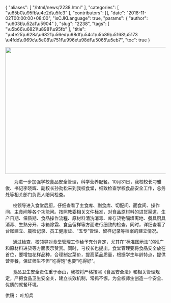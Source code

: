 {
    "aliases": [
        "/html/news/2238.html"
    ],
    "categories": [
        "\u65b0\u95fb\u4e2d\u5fc3"
    ],
    "contributors": [],
    "date": "2018-11-02T00:00:00+08:00",
    "isCJKLanguage": true,
    "params": {
        "author": "\u603b\u52a1\u5904"
    },
    "slug": "2238",
    "tags": [
        "\u5b66\u6821\u8981\u95fb"
    ],
    "title": "\u4e25\u628a\u6821\u56ed\u98df\u54c1\u5b89\u5168\u5173  \u4fdd\u969c\u5e08\u751f\u996e\u98df\u5065\u5eb7",
    "toc": true
}


<img
    src="https://cdn.tfls.online/mirror/full/7001dfadc8cabd6eeead18578c314f471a112f60.jpg"
    style="display:block;margin-left:auto;margin-right:auto;"
    decoding="async"
    fetchpriority="auto"
    loading="lazy"
    height="397"
    width="600"
/>







       为进一步加强学校食品安全管理，科学营养配餐。10月31日，我校校长刁雅俊、书记李晓辉、副校长孙劲松来到我校食堂，细致检查学校食品安全工作，总务处等相关部门负责人陪同检查。




      校领导进入食堂后厨，仔细查看了主食库、副食库、切配间、面食间、操作间、主食间等各个功能间。按照教委相关文件标准，对食品原材料的进货渠道、生产日期、保质期、食品操作流程、原材料清洗消毒、库存货物隔墙离地、餐具厨具消毒、生熟分开、冰箱除霜、食品留样等方面进行细致的检查。同时，详细查看了台账建立、晨检记录、员工健康证、“五专”管理、留样记录等档案的建立情况。




      通过检查，校领导对食堂管理工作给予充分肯定，尤其在“标准图示法”的推广和原材料进货等方面表示赞赏。同时，刁校长也提出，食堂管理要将食品安全放在首位，要增加花样品种，合理制定菜价，提高菜品质量，根据学生年龄特点，提供营养餐，保证师生不但“吃得饱”也要“吃得好”。




      食品卫生安全责任重于泰山，我校将严格按照《食品安全法》和相关管理规定，严把食品卫生安全关，建立长效机制，常抓不懈，为全校师生创造一个安全、优质的就餐环境。





供稿： 叶旭兵


